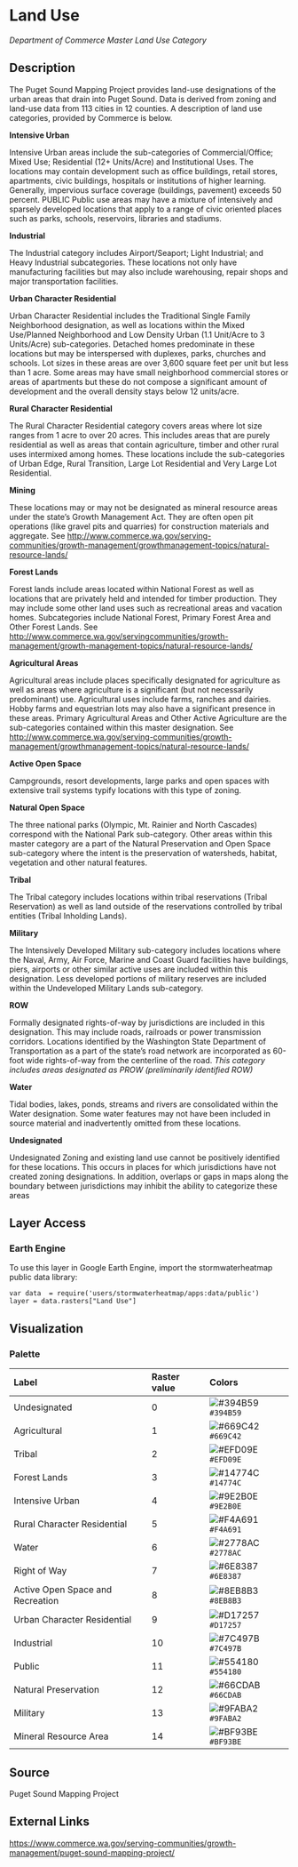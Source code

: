 Land Use
================

*Department of Commerce Master Land Use Category*

## Description

The Puget Sound Mapping Project provides land-use designations of the
urban areas that drain into Puget Sound. Data is derived from zoning and
land-use data from 113 cities in 12 counties. A description of land use
categories, provided by Commerce is below.

**Intensive Urban**

Intensive Urban areas include the sub-categories of Commercial/Office;
Mixed Use; Residential (12+ Units/Acre) and Institutional Uses. The
locations may contain development such as office buildings, retail
stores, apartments, civic buildings, hospitals or institutions of higher
learning. Generally, impervious surface coverage (buildings, pavement)
exceeds 50 percent. PUBLIC Public use areas may have a mixture of
intensively and sparsely developed locations that apply to a range of
civic oriented places such as parks, schools, reservoirs, libraries and
stadiums.

**Industrial**

The Industrial category includes Airport/Seaport; Light Industrial; and
Heavy Industrial subcategories. These locations not only have
manufacturing facilities but may also include warehousing, repair shops
and major transportation facilities.

**Urban Character Residential**

Urban Character Residential includes the Traditional Single Family
Neighborhood designation, as well as locations within the Mixed
Use/Planned Neighborhood and Low Density Urban (1.1 Unit/Acre to 3
Units/Acre) sub-categories. Detached homes predominate in these
locations but may be interspersed with duplexes, parks, churches and
schools. Lot sizes in these areas are over 3,600 square feet per unit
but less than 1 acre. Some areas may have small neighborhood commercial
stores or areas of apartments but these do not compose a significant
amount of development and the overall density stays below 12 units/acre.

**Rural Character Residential**

The Rural Character Residential category covers areas where lot size
ranges from 1 acre to over 20 acres. This includes areas that are purely
residential as well as areas that contain agriculture, timber and other
rural uses intermixed among homes. These locations include the
sub-categories of Urban Edge, Rural Transition, Large Lot Residential
and Very Large Lot Residential.

**Mining**

These locations may or may not be designated as mineral resource areas
under the state’s Growth Management Act. They are often open pit
operations (like gravel pits and quarries) for construction materials
and aggregate. See
<http://www.commerce.wa.gov/serving-communities/growth-management/growthmanagement-topics/natural-resource-lands/>

**Forest Lands**

Forest lands include areas located within National Forest as well as
locations that are privately held and intended for timber production.
They may include some other land uses such as recreational areas and
vacation homes. Subcategories include National Forest, Primary Forest
Area and Other Forest Lands. See
<http://www.commerce.wa.gov/servingcommunities/growth-management/growth-management-topics/natural-resource-lands/>

**Agricultural Areas**

Agricultural areas include places specifically designated for
agriculture as well as areas where agriculture is a significant (but not
necessarily predominant) use. Agricultural uses include farms, ranches
and dairies. Hobby farms and equestrian lots may also have a significant
presence in these areas. Primary Agricultural Areas and Other Active
Agriculture are the sub-categories contained within this master
designation. See
<http://www.commerce.wa.gov/serving-communities/growth-management/growthmanagement-topics/natural-resource-lands/>

**Active Open Space**

Campgrounds, resort developments, large parks and open spaces with
extensive trail systems typify locations with this type of zoning.

**Natural Open Space**

The three national parks (Olympic, Mt. Rainier and North Cascades)
correspond with the National Park sub-category. Other areas within this
master category are a part of the Natural Preservation and Open Space
sub-category where the intent is the preservation of watersheds,
habitat, vegetation and other natural features.

**Tribal**

The Tribal category includes locations within tribal reservations
(Tribal Reservation) as well as land outside of the reservations
controlled by tribal entities (Tribal Inholding Lands).

**Military**

The Intensively Developed Military sub-category includes locations where
the Naval, Army, Air Force, Marine and Coast Guard facilities have
buildings, piers, airports or other similar active uses are included
within this designation. Less developed portions of military reserves
are included within the Undeveloped Military Lands sub-category.

**ROW**

Formally designated rights-of-way by jurisdictions are included in this
designation. This may include roads, railroads or power transmission
corridors. Locations identified by the Washington State Department of
Transportation as a part of the state’s road network are incorporated as
60-foot wide rights-of-way from the centerline of the road. *This
category includes areas designated as PROW (preliminarily identified
ROW)*

**Water**

Tidal bodies, lakes, ponds, streams and rivers are consolidated within
the Water designation. Some water features may not have been included in
source material and inadvertently omitted from these locations.

**Undesignated**

Undesignated Zoning and existing land use cannot be positively
identified for these locations. This occurs in places for which
jurisdictions have not created zoning designations. In addition,
overlaps or gaps in maps along the boundary between jurisdictions may
inhibit the ability to categorize these areas

## Layer Access

### Earth Engine

To use this layer in Google Earth Engine, import the stormwaterheatmap
public data library:

    var data  = require('users/stormwaterheatmap/apps:data/public')
    layer = data.rasters["Land Use"]

## Visualization

### Palette

| Label                            | Raster value | Colors                                                                    |
|:---------------------------------|:-------------|:--------------------------------------------------------------------------|
| Undesignated                     | 0            | ![\#394B59](https://via.placeholder.com/15/394B59/000000?text=+)`#394B59` |
| Agricultural                     | 1            | ![\#669C42](https://via.placeholder.com/15/669C42/000000?text=+)`#669C42` |
| Tribal                           | 2            | ![\#EFD09E](https://via.placeholder.com/15/EFD09E/000000?text=+)`#EFD09E` |
| Forest Lands                     | 3            | ![\#14774C](https://via.placeholder.com/15/14774C/000000?text=+)`#14774C` |
| Intensive Urban                  | 4            | ![\#9E2B0E](https://via.placeholder.com/15/9E2B0E/000000?text=+)`#9E2B0E` |
| Rural Character Residential      | 5            | ![\#F4A691](https://via.placeholder.com/15/F4A691/000000?text=+)`#F4A691` |
| Water                            | 6            | ![\#2778AC](https://via.placeholder.com/15/2778AC/000000?text=+)`#2778AC` |
| Right of Way                     | 7            | ![\#6E8387](https://via.placeholder.com/15/6E8387/000000?text=+)`#6E8387` |
| Active Open Space and Recreation | 8            | ![\#8EB8B3](https://via.placeholder.com/15/8EB8B3/000000?text=+)`#8EB8B3` |
| Urban Character Residential      | 9            | ![\#D17257](https://via.placeholder.com/15/D17257/000000?text=+)`#D17257` |
| Industrial                       | 10           | ![\#7C497B](https://via.placeholder.com/15/7C497B/000000?text=+)`#7C497B` |
| Public                           | 11           | ![\#554180](https://via.placeholder.com/15/554180/000000?text=+)`#554180` |
| Natural Preservation             | 12           | ![\#66CDAB](https://via.placeholder.com/15/66CDAB/000000?text=+)`#66CDAB` |
| Military                         | 13           | ![\#9FABA2](https://via.placeholder.com/15/9FABA2/000000?text=+)`#9FABA2` |
| Mineral Resource Area            | 14           | ![\#BF93BE](https://via.placeholder.com/15/BF93BE/000000?text=+)`#BF93BE` |

## Source

Puget Sound Mapping Project

## External Links

<a>https://www.commerce.wa.gov/serving-communities/growth-management/puget-sound-mapping-project/</a>
